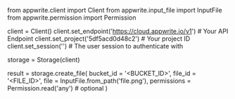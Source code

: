 from appwrite.client import Client
from appwrite.input_file import InputFile
from appwrite.permission import Permission

client = Client()
client.set_endpoint('https://cloud.appwrite.io/v1') # Your API Endpoint
client.set_project('5df5acd0d48c2') # Your project ID
client.set_session('') # The user session to authenticate with

storage = Storage(client)

result = storage.create_file(
    bucket_id = '<BUCKET_ID>',
    file_id = '<FILE_ID>',
    file = InputFile.from_path('file.png'),
    permissions = Permission.read('any') # optional
)
